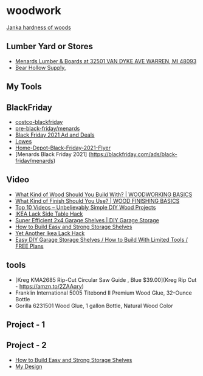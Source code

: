 # woodwork

[Janka hardness of woods](https://docs.google.com/file/d/1Zp8WJXgURrWtcZiHhY9Om2Ann1J1YwcV/view)

## Lumber Yard or Stores
- [Menards Lumber & Boards at 32501 VAN DYKE AVE WARREN, MI 48093](https://www.menards.com/main/building-materials/lumber-boards/c-5666.htm)
- [Bear Hollow Supply,](https://bearhollowsupply.com/)
## My Tools

## BlackFriday
- [costco-blackfriday](https://www.theblackfriday.com/costco-blackfriday.shtml)
- [pre-black-friday/menards](https://blackfriday.com/ads/pre-black-friday/menards?page=26)
- [Black Friday 2021 Ad and Deals](https://www.theblackfriday.com/when-is-black-friday.shtml)
- [Lowes](https://blackfriday.com/ads/black-friday/lowes?page=3)
- [Home-Depot-Black-Friday-2021-Flyer](https://i1.wp.com/www.blackerfriday.com/wp-content/uploads/2021/11/The-Home-Depot-Black-Friday-2021-Flyer-5.png?resize=768%2C915&ssl=1)
- [Menards Black Friday 2021] (https://blackfriday.com/ads/black-friday/menards)

## Video

- [What Kind of Wood Should You Build With? | WOODWORKING BASICS](https://www.youtube.com/watch?v=y7gLvEYoBu0)
- [What Kind of Finish Should You Use? | WOOD FINISHING BASICS](https://www.youtube.com/watch?v=bbiXJd_1l8Y)
- [Top 10 Videos – Unbelievably Simple DIY Wood Projects](https://www.youtube.com/watch?v=3N5xT6uBv_s)
- [IKEA Lack Side Table Hack](https://www.youtube.com/watch?v=C8DyHMAWUfo)
- [Super Efficient 2x4 Garage Shelves | DIY Garage Storage](https://www.youtube.com/watch?v=edh0SjQReDw)
- [How to Build Easy and Strong Storage Shelves](https://www.youtube.com/watch?v=o4CKoDv_RwQ)
- [Yet Another Ikea Lack Hack](https://www.youtube.com/watch?v=t6KNzqdOdjE)
- [Easy DIY Garage Storage Shelves / How to Build With Limited Tools / FREE Plans](https://www.youtube.com/watch?v=B4T9tuHcztE)

## tools

- [Kreg KMA2685 Rip-Cut Circular Saw Guide , Blue $39.00](Kreg Rip Cut - https://amzn.to/2ZAAqry)
- Franklin International 5005 Titebond II Premium Wood Glue, 32-Ounce Bottle
- Gorilla 6231501 Wood Glue, 1 gallon Bottle, Natural Wood Color

## Project - 1
## Project - 2

- [How to Build Easy and Strong Storage Shelves](https://www.youtube.com/watch?v=o4CKoDv_RwQ)
- [My Design](https://app.diagrams.net/)

